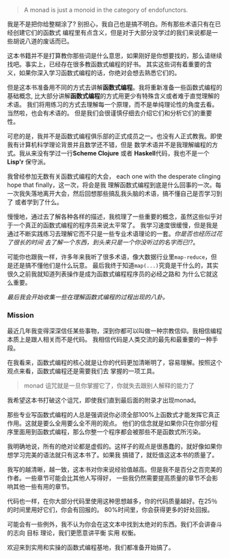 > A monad is just a monoid in the category of endofunctors.

我是不是把你给整糊涂了? 别担心，我自己也是搞不明白。所有那些术语只有在已经创建它们的函数式
编程里有点含义，但是对于大部分没学过的我们来说都是一些胡说八道的废话而已。

这本书籍并不是打算教你那些词是什么意思，如果刚好是你想要找的，那么请继续找吧。事实上，已经存在很多教函数式编程的好书。
其实这些词有着重要的含义，如果你深入学习函数式编程的话，你绝对会想去熟悉它们的。

但是这本书准备用不同的方式去讲解**函数式编程**。我将重新准备一些函数式编程的基础概念,
比大部分讲解**函数式编程**的方式用更少有特殊含义或者难于直觉理解的术语。
我们将用练习的方式去理解每一个原理，而不是单纯理论性的角度去看。当然啦，也会有术语的。
但是我们会很谨慎仔细去介绍它们和分析它们的重要性。

可悲的是，我并不是函数式编程俱乐部的正式成员之一。也没有人正式教我。即使我有计算机科学理论背景并且数学还不错，但是
数学术语并不是我理解编程的方式。我从来没有学过一行**Scheme Clojure** 或者 **Haskell**代码，我也不是一个**Lisp'r**
保守派。

我曾经参加无数有关函数式编程的大会， each one with the desperate clinging hope that finally，这一次，将会是我
理解函数式编程到底是什么回事的一次。每一次我失落地离开大会，然后回想那些搞乱我头脑的术语，搞不懂自己是否学习到了
或者学到了什么。

慢慢地，通过去了解各种各样的描述，我梳理了一些重要的概念，虽然这些似乎对于一个真正的函数式编程的程序员来说太平常了。
我学习速度很缓慢，但是我是通过不断实践练习去理解它而不只是一些专业术语理论的一套。*你是否也经历过花了很长的时间
去了解一个东西，到头来只是一个你没听过的名字而已!?*。

可能你也跟我一样，许多年来我听了很多术语，像大数据行业里`map-reduce`，但是还是搞不懂他们是什么玩意。
最后我终于知道`map(...)`究竟是干什么的，其实很久之前我就知道列表操作是成为函数式编程程序员的必经之路和
为什么它就这么重要。

*最后我会开始收集一些在理解函数式编程的过程出现的八卦。*


### Mission

最近几年我变得深深信任某些事物，深到你都可以叫做一种宗教信仰。我相信编程本质上是跟人相关而不是代码。
我相信代码是人类交流的最先和最重要的一种手段。

在我看来，函数式编程的核心就是让你的代码更加清晰明了，容易理解。按照这个观点来看，函数式编程还是需要我们去
掌握的一项工具。

> monad 诅咒就是一旦你掌握它了，你就失去跟别人解释的能力了

我希望这本书打破这个诅咒，即使我们直到最后面的附录才出现monad。

那些专业写函数式编程的人总是强调说你必须全部100%上函数式才能发挥它真正作用。这就是要么全用要么全不用的观点。
他们的信念就是如果你只在你部分程序里面用到函数式编程，那么你整一个程序都会被那些不是函数式所污染。

我明确地说，所有的绝对论都是虚假的。这样子的观点是很愚蠢的，就好像如果你想学习完美的语法就只有这本书了。如果我
搞错了，就贬值这这本书的质量了。

我写的越清晰，越一致，这本书对你来说经验值越高。但是我不是百分之百完美的作者。一些章节可能会比其他人写得好，
一些我仍然需要提高质量的章节不会影响其他一些有用的章节。

代码也一样，在你大部分代码里使用这种思想越多，你的代码质量越好。在25％的时间里用好它们，你会有回报的。
80%时间里，你会获得更多的好处回报。

可能会有一些例外，我不认为你会在这文本中找到太绝对的东西。我们不会讲奋斗的志向 目标 理论，我们更愿意讲平衡
实用 权衡。

欢迎来到实用和实操的函数式编程基地，我们都准备开始搞了。

